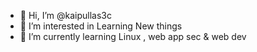 - 👋 Hi, I’m @kaipullas3c
- 👀 I’m interested in Learning New things
- 🌱 I’m currently learning Linux , web app sec & web dev

<!---
kay4bug/kay4bug is a ✨ special ✨ repository because its `README.md` (this file) appears on your GitHub profile.
You can click the Preview link to take a look at your changes.
--->
